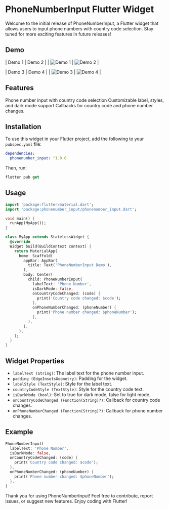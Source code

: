 # PhoneNumberInput Flutter Widget
Welcome to the initial release of PhoneNumberInput, a Flutter widget that allows users to input phone numbers with country code selection. Stay tuned for more exciting features in future releases!

## Demo




| 	Demo 1	 | 	Demo 2	 |
| 	![Demo 1](./example/assets/phoneNumber_InputDemo%20(3).jpeg)	 | 	![Demo 2](./example/assets/phoneNumber_InputDemo%20(2).jpeg)	 |

| 	Demo 3	 | 	Demo 4	 |
| 	![Demo 3](./example/assets/phoneNumber_InputDemo%20(1).jpeg)	 | 	![Demo 4](./example/assets/phoneNumber_InputDemo%20(4).jpeg)	 |

## Features
Phone number input with country code selection
Customizable label, styles, and dark mode support
Callbacks for country code and phone number changes.

## Installation
To use this widget in your Flutter project, add the following to your `pubspec.yaml` file:
```yaml
dependencies:
  phonenumber_input: ^1.0.0
```
Then, run:
```js
flutter pub get
```

## Usage

```dart
import 'package:flutter/material.dart';
import 'package:phonenumber_input/phonenumber_input.dart';

void main() {
  runApp(MyApp());
}

class MyApp extends StatelessWidget {
  @override
  Widget build(BuildContext context) {
    return MaterialApp(
      home: Scaffold(
        appBar: AppBar(
          title: Text('PhoneNumberInput Demo'),
        ),
        body: Center(
          child: PhoneNumberInput(
            labelText: 'Phone Number',
            isDarkMode: false,
            onCountryCodeChanged: (code) {
              print('Country code changed: $code');
            },
            onPhoneNumberChanged: (phoneNumber) {
              print('Phone number changed: $phoneNumber');
            },
          ),
        ),
      ),
    );
  }
}
```

## Widget Properties
- `labelText (String)`: The label text for the phone number input.
- `padding (EdgeInsetsGeometry)`: Padding for the widget.
- `labelStyle (TextStyle)`: Style for the label text.
- `countryCodeStyle (TextStyle)`: Style for the country code text.
- `isDarkMode (bool)`: Set to true for dark mode, false for light mode.
- `onCountryCodeChanged (Function(String)?)`: Callback for country code changes.
- `onPhoneNumberChanged (Function(String)?)`: Callback for phone number changes.

## Example

```dart
PhoneNumberInput(
  labelText: 'Phone Number',
  isDarkMode: false,
  onCountryCodeChanged: (code) {
    print('Country code changed: $code');
  },
  onPhoneNumberChanged: (phoneNumber) {
    print('Phone number changed: $phoneNumber');
  },
)
```
Thank you for using PhoneNumberInput! Feel free to contribute, report issues, or suggest new features. Enjoy coding with Flutter!